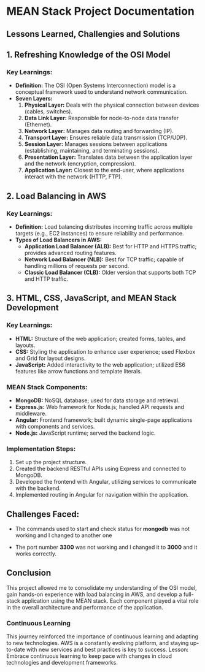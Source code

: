 # MEAN Stack Project Documentation

##   Lessons Learned, Challengies and Solutions


## 1. Refreshing Knowledge of the OSI Model

### Key Learnings:

- **Definition:** The OSI (Open Systems Interconnection) model is a conceptual framework used to understand network communication.
- **Seven Layers:**
  1. **Physical Layer:** Deals with the physical connection between devices (cables, switches).
  2. **Data Link Layer:** Responsible for node-to-node data transfer (Ethernet).
  3. **Network Layer:** Manages data routing and forwarding (IP).
  4. **Transport Layer:** Ensures reliable data transmission (TCP/UDP).
  5. **Session Layer:** Manages sessions between applications (establishing, maintaining, and terminating sessions).
  6. **Presentation Layer:** Translates data between the application layer and the network (encryption, compression).
  7. **Application Layer:** Closest to the end-user, where applications interact with the network (HTTP, FTP).

## 2. Load Balancing in AWS

### Key Learnings:
- **Definition:** Load balancing distributes incoming traffic across multiple targets (e.g., EC2 instances) to ensure reliability and performance.
- **Types of Load Balancers in AWS:**
  - **Application Load Balancer (ALB):** Best for HTTP and HTTPS traffic; provides advanced routing features.
  - **Network Load Balancer (NLB):** Best for TCP traffic; capable of handling millions of requests per second.
  - **Classic Load Balancer (CLB):** Older version that supports both TCP and HTTP traffic.


## 3. HTML, CSS, JavaScript, and MEAN Stack Development

### Key Learnings:
- **HTML:** Structure of the web application; created forms, tables, and layouts.
- **CSS:** Styling the application to enhance user experience; used Flexbox and Grid for layout designs.
- **JavaScript:** Added interactivity to the web application; utilized ES6 features like arrow functions and template literals.

### MEAN Stack Components:
- **MongoDB:** NoSQL database; used for data storage and retrieval.
- **Express.js:** Web framework for Node.js; handled API requests and middleware.
- **Angular:** Frontend framework; built dynamic single-page applications with components and services.
- **Node.js:** JavaScript runtime; served the backend logic.

### Implementation Steps:
1. Set up the project structure.
2. Created the backend RESTful APIs using Express and connected to MongoDB.
3. Developed the frontend with Angular, utilizing services to communicate with the backend.
4. Implemented routing in Angular for navigation within the application.



## Challenges Faced:
- The commands used to start and check status  for **mongodb** was not working  and I changed to another one

- The port number **3300** was not working and I changed it to **3000** and it works correctly.

## Conclusion
This project allowed me to consolidate my understanding of the OSI model, gain hands-on experience with load balancing in AWS, and develop a full-stack application using the MEAN stack. Each component played a vital role in the overall architecture and performance of the application.

### Continuous Learning

This journey reinforced the importance of continuous learning and adapting to new technologies. AWS is a constantly evolving platform, and staying up-to-date with new services and best practices is key to success.
Lesson: Embrace continuous learning to keep pace with changes in cloud technologies and development frameworks.
